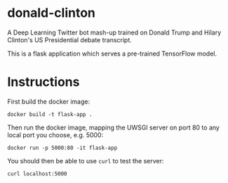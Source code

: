 # donald-clinton

A Deep Learning Twitter bot mash-up trained on Donald Trump and Hilary Clinton's US
Presidential debate transcript.

This is a flask application which serves a pre-trained TensorFlow model.

# Instructions

First build the docker image:

`docker build -t flask-app .`

Then run the docker image, mapping the UWSGI server on port 80 to any local port you choose, e.g. 5000:

`docker run -p 5000:80 -it flask-app`

You should then be able to use `curl` to test the server:

`curl localhost:5000`
